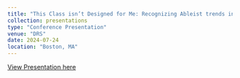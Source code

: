 ```yaml
---
title: "This Class isn’t Designed for Me: Recognizing Ableist trends in Design Education, and Redesigning for an Inclusive and Sustainable future"
collection: presentations
type: "Conference Presentation"
venue: "DRS"
date: 2024-07-24
location: "Boston, MA"
---
```


[View Presentation here](https://docs.google.com/presentation/d/1ikxsQXdIOV22fl0nQTDx5IA3BYZ83rP3FWf7Na-x6Nw/edit?usp=sharing)
